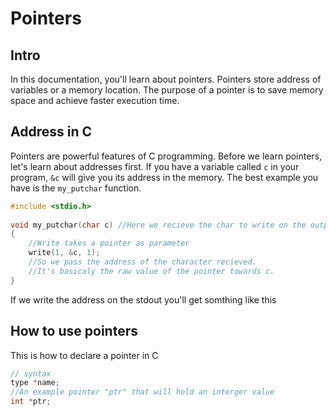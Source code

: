 # Pointers

## Intro

In this documentation, you'll learn about pointers.
Pointers store address of variables or a memory location.
The purpose of a pointer is to save memory space and achieve faster execution time.

## Address in C

Pointers are powerful features of C programming. Before we learn pointers, let's learn about addresses first.
If you have a variable called ```c``` in your program, ```&c``` will give you its address in the memory.
The best example you have is the ```my_putchar``` function.
```c
#include <stdio.h>
 
void my_putchar(char c) //Here we recieve the char to write on the output
{
    //Write takes a pointer as parameter
    write(1, &c, 1);
    //So we pass the address of the character recieved.
    //It's basicaly the raw value of the pointer towards c.
}
```

If we write the address on the stdout you'll get somthing like this


## How to use pointers

This is how to declare a pointer in C
```c
// syntax
type *name; 
//An example pointer "ptr" that will hold an interger value
int *ptr;
```